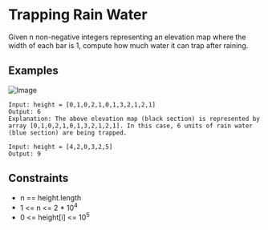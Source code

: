# Trapping Rain Water
Given n non-negative integers representing an elevation map where the width of each bar is 1, compute how much water it can trap after raining.

## Examples
![Image](https://assets.leetcode.com/uploads/2018/10/22/rainwatertrap.png)
```
Input: height = [0,1,0,2,1,0,1,3,2,1,2,1]
Output: 6
Explanation: The above elevation map (black section) is represented by array [0,1,0,2,1,0,1,3,2,1,2,1]. In this case, 6 units of rain water (blue section) are being trapped.
```
```
Input: height = [4,2,0,3,2,5]
Output: 9
```

## Constraints
* n == height.length
* 1 <= n <= 2 * 10<sup>4</sup>
* 0 <= height[i] <= 10<sup>5</sup>
